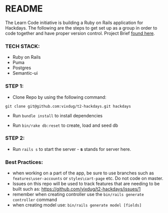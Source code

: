 # README

The Learn Code initiative is building a Ruby on Rails application for Hackdays. The following are the steps to get set up as a group in order to code together and have proper version control. Project Brief [found here](https://docs.google.com/document/d/1yBXqEsKMcJLk15WcKSJ6I8bBJZQO1f7nlUfrjJmvCnc/edit?usp=sharing).

### TECH STACK:

 * Ruby on Rails
 * Puma
 * Postgres
 * Semantic-ui

### STEP 1:

* Clone Repo by using the following command:
```
git clone git@github.com:vixdug/t2-hackdays.git hackdays
```
* Run `bundle install` to install dependencies

* Run `bin/rake db:reset` to create, load and seed db

### STEP 2:

* Run `rails s` to start the server - **s** stands for server here.




### Best Practices:

* when working on a part of the app, be sure to use branches such as `features\user-accounts` or `styles\cart-page` etc. Do not code on master.
* Issues on this repo will be used to track features that are needing to be built such as: https://github.com/vixdug/t2-hackdays/issues/1
* remember when creating controller use the `bin/rails generate controller` command
* when creating model use: `bin/rails generate model [fields]`
